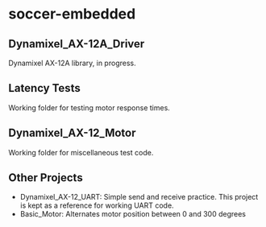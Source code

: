 # soccer-embedded

## Dynamixel_AX-12A_Driver
Dynamixel AX-12A library, in progress.

## Latency Tests
Working folder for testing motor response times.

## Dynamixel_AX-12_Motor
Working folder for miscellaneous test code.

## Other Projects
- Dynamixel_AX-12_UART: Simple send and receive practice. This project is kept as a reference for working UART code.
- Basic_Motor: Alternates motor position between 0 and 300 degrees

